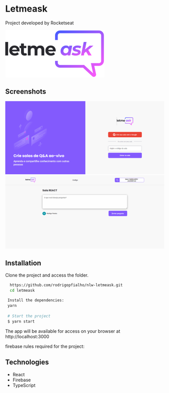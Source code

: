 
#  Letmeask

Project developed by Rocketseat


![Logo](https://github.com/rodrigopfialho/nlw-letmeask/blob/main/src/assets/images/logo.svg)


## Screenshots

![App Screenshot](https://github.com/rodrigopfialho/nlw-letmeask/blob/main/src/assets/images/foto1.png)
![App Screenshot](https://github.com/rodrigopfialho/nlw-letmeask/blob/main/src/assets/images/foto2.png)


## Installation 

Clone the project and access the folder.

```bash 
  https://github.com/rodrigopfialho/nlw-letmeask.git
  cd letmeask
```
    
 ```bash 
  Install the dependencies:
  yarn

  # Start the project
  $ yarn start
```   
The app will be available for access on your browser at http://localhost:3000

firebase rules required for the project:

## Technologies

- React
- Firebase
- TypeScript




    
    
